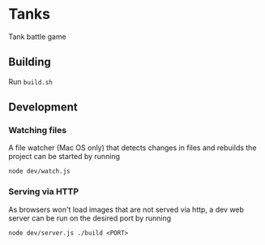 # Tanks
Tank battle game

## Building
Run `build.sh`

## Development
### Watching files
A file watcher (Mac OS only) that detects changes in files and rebuilds the project can be started by running
    
    node dev/watch.js

### Serving via HTTP
As browsers won't load images that are not served via http, a dev web server can be run on the desired port by running

    node dev/server.js ./build <PORT>
